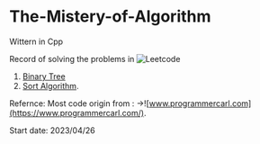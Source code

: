 # The-Mistery-of-Algorithm
Wittern in Cpp

Record of solving the problems in ![Leetcode](https://leetcode.cn/problemset/all/)

1. [Binary Tree](https://github.com/Raozey/The-Mistery-of-Algorithm/tree/main/Binary%20tree)
2. [Sort Algorithm]().



Refernce:
Most code origin from :
->![www.programmercarl.com](https://www.programmercarl.com/).



Start date: 2023/04/26
